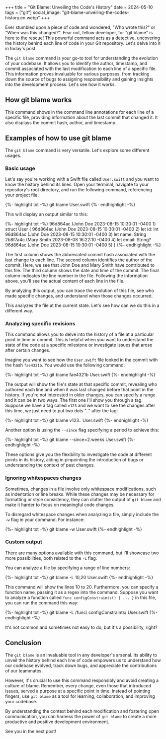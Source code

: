 +++
title = "Git Blame: Unveiling the Code's History"
date = 2024-05-10
tags = ["git"]
social_image: "git-blame-unveiling-the-codes-history.en.webp"
+++

<p class="intro"><span class="dropcap">E</span>ver stumbled upon a piece of code and wondered, "Who wrote this?" or "When was this changed?". Fear not, fellow developer, for "git blame" is here to the rescue! This powerful command acts as a detective, uncovering the history behind each line of code in your Git repository. Let's delve into it in today's post.</p>

The `git blame` command is your go-to tool for understanding the evolution of your codebase. It allows you to identify the author, timestamp, and commit associated with the last modification to each line of a specific file. This information proves invaluable for various purposes, from tracking down the source of bugs to assigning responsibility and gaining insights into the development process. Let's see how it works.

## How git blame works
This command shows in the command line annotations for each line of a specific file, providing information about the last commit that changed it. It also displays the commit hash, author, and timestamp.

## Examples of how to use git blame
The `git blame` command is very versatile. Let's explore some different usages.

### Basic usage
Let's say you're working with a Swift file called `User.swift` and you want to know the history behind its lines. Open your terminal, navigate to your repository's root directory, and run the following command, referencing your project file:

{%- highlight txt -%}
git blame User.swift
{%- endhighlight -%}

This will display an output similar to this:

{%- highlight txt -%}
96d864ac (John Doe   2023-08-15 10:30:01 -0400 1) struct User {
96d864ac (John Doe   2023-08-15 10:30:01 -0400 2)     let id: Int
96d864ac (John Doe   2023-08-15 10:30:01 -0400 3)     let name: String
2b8f7a4c (Mary Smith 2023-08-08 16:22:10 -0400 4)     let email: String?
96d864ac (John Doe   2023-08-15 10:30:01 -0400 5) }
{%- endhighlight -%}

The first column shows the abbreviated commit hash associated with the last change to each line. The second column identifies the author of the commit. Here, we see that John Doe and Mary Smith have contributed to this file. The third column shows the date and time of the commit. The final column indicates the line number in the file. Following the information above, you'll see the actual content of each line in the file.

By analyzing this output, you can trace the evolution of this file, see who made specific changes, and understand when those changes occurred.

This analyzes the file at the current state. Let's see how can we do this in a different way.

### Analyzing specific revisions 
This command allows you to delve into the history of a file at a particular point in time or commit. This is helpful when you want to understand the state of the code at a specific milestone or investigate issues that arose after certain changes.

Imagine you want to see how the `User.swift` file looked in the commit with the hash `fae4321b`. You would use the following command:

{%- highlight txt -%}
git blame fae4321b User.swift 
{%- endhighlight -%}

The output will show the file's state at that specific commit, revealing who authored each line and when it was last changed before that point in the history. If you're not interested in older changes, you can specify a range and it can be in two ways. The first one I'll show you through a tag. Suppose we have a tag called `v123` and we want to see the changes after this time, we just need to put two dots ".." after the tag:

{%- highlight txt -%}
git blame v123.. User.swift 
{%- endhighlight -%}

Another option is using the `--since` flag specifying a period to achieve this:

{%- highlight txt -%}
git blame --since=2.weeks User.swift 
{%- endhighlight -%}

These options give you the flexibility to investigate the code at different points in its history, aiding in pinpointing the introduction of bugs or understanding the context of past changes.

### Ignoring whitespaces changes
Sometimes, changes in a file involve only whitespace modifications, such as indentation or line breaks. While these changes may be necessary for formatting or style consistency, they can clutter the output of `git blame` and make it harder to focus on meaningful code changes. 

To disregard whitespace changes when analyzing a file, simply include the `-w` flag in your command. For instance:

{%- highlight txt -%}
git blame -w User.swift 
{%- endhighlight -%}

### Custom output
There are many options available with this command, but I'll showcase two more possibilities, both related to the `-L` flag.

You can analyze a file by specifying a range of line numbers: 

{%- highlight txt -%}
git blame -L 10,20 User.swift
{%- endhighlight -%} 

This command will show the lines 10 to 20. Furthermore, you can specify a function name, passing it as a regex into the command. Suppose you want to analyze a function called `func configConstraints() { ... }` in this file, you can run the command this way:

{%- highlight txt -%}
git blame -L /func\ configConstraints/ User.swift
{%- endhighlight -%}

It's not common and sometimes not easy to do, but it's a possibility, right?

## Conclusion
The `git blame` is an invaluable tool in any developer's arsenal. Its ability to unveil the history behind each line of code empowers us to understand how our codebase evolved, track down bugs, and appreciate the contributions of our teammates.

However, it's crucial to use this command responsibly and avoid creating a culture of blame. Remember, every change, even those that introduced issues, served a purpose at a specific point in time. Instead of pointing fingers, use `git blame` as a tool for learning, collaboration, and improving your codebase. 

By understanding the context behind each modification and fostering open communication, you can harness the power of `git blame` to create a more productive and positive development environment.

See you in the next post!